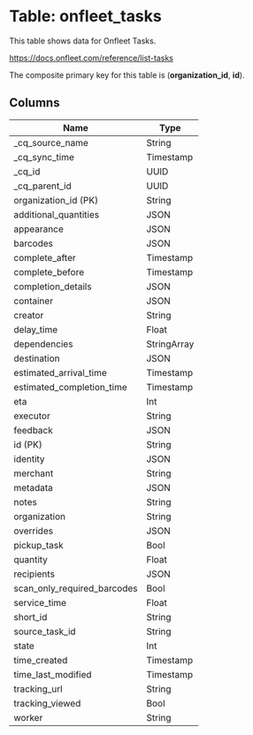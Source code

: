 # Table: onfleet_tasks

This table shows data for Onfleet Tasks.

https://docs.onfleet.com/reference/list-tasks

The composite primary key for this table is (**organization_id**, **id**).

## Columns

| Name          | Type          |
| ------------- | ------------- |
|_cq_source_name|String|
|_cq_sync_time|Timestamp|
|_cq_id|UUID|
|_cq_parent_id|UUID|
|organization_id (PK)|String|
|additional_quantities|JSON|
|appearance|JSON|
|barcodes|JSON|
|complete_after|Timestamp|
|complete_before|Timestamp|
|completion_details|JSON|
|container|JSON|
|creator|String|
|delay_time|Float|
|dependencies|StringArray|
|destination|JSON|
|estimated_arrival_time|Timestamp|
|estimated_completion_time|Timestamp|
|eta|Int|
|executor|String|
|feedback|JSON|
|id (PK)|String|
|identity|JSON|
|merchant|String|
|metadata|JSON|
|notes|String|
|organization|String|
|overrides|JSON|
|pickup_task|Bool|
|quantity|Float|
|recipients|JSON|
|scan_only_required_barcodes|Bool|
|service_time|Float|
|short_id|String|
|source_task_id|String|
|state|Int|
|time_created|Timestamp|
|time_last_modified|Timestamp|
|tracking_url|String|
|tracking_viewed|Bool|
|worker|String|